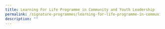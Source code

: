 ```yaml
---
title: Learning For Life Programme in Community and Youth Leadership
permalink: /signature-programmes/learning-for-life-programme-in-community-and-youth-leadership/
description: ""
---
```

